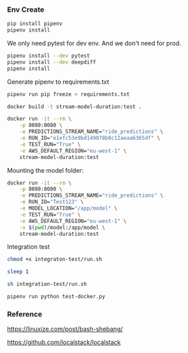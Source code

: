 ### Env Create

```bash
pip install pipenv
pipenv install

```

We only need pytest for dev env. And we don't need for prod.

```bash
pipenv install --dev pytest
pipenv install --dev deepdiff
pipenv install

```

Generate pipenv to requirements.txt

```bash
pipenv run pip freeze > requirements.txt
```

```bash
docker build -t stream-model-duration:test .

docker run -it --rm \
    -p 8080:8080 \
    -e PREDICTIONS_STREAM_NAME="ride_predictions" \
    -e RUN_ID="e1efc53e9bd149078b0c12aeaa6365df" \
    -e TEST_RUN="True" \
    -e AWS_DEFAULT_REGION="eu-west-1" \
    stream-model-duration:test
```

Mounting the model folder:

```bash
docker run -it --rm \
    -p 8080:8080 \
    -e PREDICTIONS_STREAM_NAME="ride_predictions" \
    -e RUN_ID="Test123" \
    -e MODEL_LOCATION="/app/model" \
    -e TEST_RUN="True" \
    -e AWS_DEFAULT_REGION="eu-west-1" \
    -v $(pwd)/model:/app/model \
    stream-model-duration:test
```

Integration test
```bash
chmod +x integraton-test/run.sh 

sleep 1

sh integration-test/run.sh 

pipenv run python test-docker.py

```


### Reference
https://linuxize.com/post/bash-shebang/

https://github.com/localstack/localstack